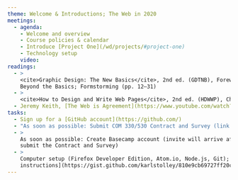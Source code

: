 ```yaml
---
theme: Welcome & Introductions; The Web in 2020
meetings:
  - agenda:
    - Welcome and overview
    - Course policies & calendar
    - Introduce [Project One](/wd/projects/#project-one)
    - Technology setup
    video:
readings:
  - >
    <cite>Graphic Design: The New Basics</cite>, 2nd ed. (GDTNB), Foreword, Back to the Bauhaus,
    Beyond the Basics; Formstorming (pp. 12–31)
  - >
    <cite>How to Design and Write Web Pages</cite>, 2nd ed. (HDWWP), Ch. 1–5
  - Jeremy Keith, [The Web is Agreement](https://www.youtube.com/watch?v=F3OpvEX2fhs) [Video, 28 mins]
tasks:
  - Sign up for a [GitHub account](https://github.com/)
  - "As soon as possible: Submit COM 330/530 Contract and Survey (link in your @hawk.iit.edu inbox)"
  - >
    As soon as possible: Create Basecamp account (invite will arrive after you
    submit the Contract and Survey)
  - >
    Computer setup (Firefox Developer Edition, Atom.io, Node.js, Git); [follow these
    instructions](https://gist.github.com/karlstolley/810e9cb69727ff20c3cf56ac33734b79)
---
```

